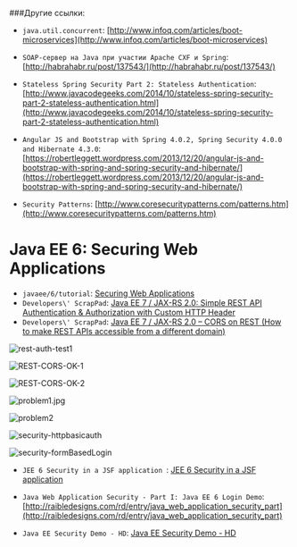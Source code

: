 
###Другие ссылки:

* `java.util.concurrent`: [http://www.infoq.com/articles/boot-microservices](http://www.infoq.com/articles/boot-microservices)
* `SOAP-сервер на Java при участии Apache CXF и Spring`: [http://habrahabr.ru/post/137543/](http://habrahabr.ru/post/137543/)


* `Stateless Spring Security Part 2: Stateless Authentication`: [http://www.javacodegeeks.com/2014/10/stateless-spring-security-part-2-stateless-authentication.html](http://www.javacodegeeks.com/2014/10/stateless-spring-security-part-2-stateless-authentication.html)
* `Angular JS and Bootstrap with Spring 4.0.2, Spring Security 4.0.0 and Hibernate 4.3.0`: [https://robertleggett.wordpress.com/2013/12/20/angular-js-and-bootstrap-with-spring-and-spring-security-and-hibernate/](https://robertleggett.wordpress.com/2013/12/20/angular-js-and-bootstrap-with-spring-and-spring-security-and-hibernate/)
* `Security Patterns`: [http://www.coresecuritypatterns.com/patterns.htm](http://www.coresecuritypatterns.com/patterns.htm)


Java EE 6: Securing Web Applications
====================================

* `javaee/6/tutorial`: [Securing Web Applications](http://docs.oracle.com/javaee/6/tutorial/doc/gkbaa.html)
* `Developers\' ScrapPad`: [Java EE 7 / JAX-RS 2.0: Simple REST API Authentication & Authorization with Custom HTTP Header](http://www.developerscrappad.com/1814/java/java-ee/rest-jax-rs/java-ee-7-jax-rs-2-0-simple-rest-api-authentication-authorization-with-custom-http-header/)
* `Developers\' ScrapPad`: [Java EE 7 / JAX-RS 2.0 – CORS on REST (How to make REST APIs accessible from a different domain)](http://www.developerscrappad.com/1781/java/java-ee/rest-jax-rs/java-ee-7-jax-rs-2-0-cors-on-rest-how-to-make-rest-apis-accessible-from-a-different-domain/)

![rest-auth-test1](http://www.developerscrappad.com/wp-content/uploads/2014/06/rest-auth-test1.jpg)

![REST-CORS-OK-1](http://www.developerscrappad.com/wp-content/uploads/2014/03/REST-CORS-OK-1.jpg)

![REST-CORS-OK-2](http://www.developerscrappad.com/wp-content/uploads/2014/03/REST-CORS-OK-2.jpg)

![problem1.jpg](http://www.developerscrappad.com/wp-content/uploads/2014/03/problem1.jpg)

![problem2](http://www.developerscrappad.com/wp-content/uploads/2014/03/problem2.jpg)

![security-httpbasicauth](http://docs.oracle.com/javaee/6/tutorial/doc/figures/security-httpbasicauth.gif)

![security-formBasedLogin](http://docs.oracle.com/javaee/6/tutorial/doc/figures/security-formBasedLogin.gif)

* `JEE 6 Security in a JSF application `: [JEE 6 Security in a JSF application ](http://incepttechnologies.blogspot.com/p/jee-6-security.html)

* `Java Web Application Security - Part I: Java EE 6 Login Demo`: [http://raibledesigns.com/rd/entry/java_web_application_security_part](http://raibledesigns.com/rd/entry/java_web_application_security_part)

* `Java EE Security Demo - HD`: [Java EE Security Demo - HD](https://www.youtube.com/watch?v=8bXBGU7uo4o)